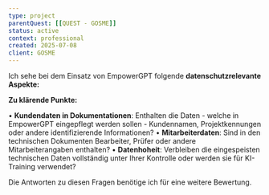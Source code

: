 ```yaml
---
type: project
parentQuest: [[QUEST - GOSME]]
status: active
context: professional
created: 2025-07-08
client: GOSME
---
```


Ich sehe bei dem Einsatz von EmpowerGPT folgende **datenschutzrelevante Aspekte:**

**Zu klärende Punkte:**

• **Kundendaten in Dokumentationen**: Enthalten die Daten - welche in EmpowerGPT eingepflegt werden sollen - Kundennamen, Projektkennungen oder andere identifizierende Informationen?
• **Mitarbeiterdaten**: Sind in den technischen Dokumenten Bearbeiter, Prüfer oder andere Mitarbeiterangaben enthalten?
• **Datenhoheit**: Verbleiben die eingespeisten technischen Daten vollständig unter Ihrer Kontrolle oder werden sie für KI-Training verwendet? 

Die Antworten zu diesen Fragen benötige ich für eine weitere Bewertung.
